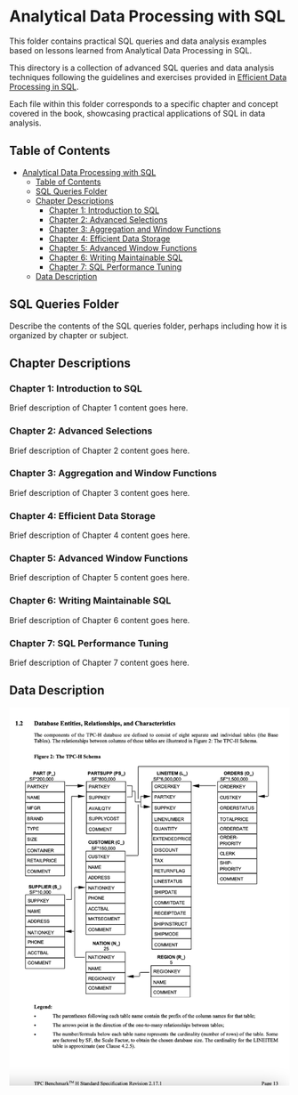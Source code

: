 # Analytical Data Processing with SQL

This folder contains practical SQL queries and data analysis examples based on lessons learned from Analytical Data Processing in SQL.

<p>
This directory is a collection of advanced SQL queries and data analysis techniques following the guidelines and exercises provided in
  <a href="https://josephmachado.gumroad.com/l/analyticalsql">Efficient Data Processing in SQL</a>.
</p>
Each file within this folder corresponds to a specific chapter and concept covered in the book, showcasing practical applications of SQL in data analysis.

## Table of Contents

- [Analytical Data Processing with SQL](#analytical-data-processing-with-sql)
  - [Table of Contents](#table-of-contents)
  - [SQL Queries Folder](#sql-queries-folder)
  - [Chapter Descriptions](#chapter-descriptions)
    - [Chapter 1: Introduction to SQL](#chapter-1-introduction-to-sql)
    - [Chapter 2: Advanced Selections](#chapter-2-advanced-selections)
    - [Chapter 3: Aggregation and Window Functions](#chapter-3-aggregation-and-window-functions)
    - [Chapter 4: Efficient Data Storage](#chapter-4-efficient-data-storage)
    - [Chapter 5: Advanced Window Functions](#chapter-5-advanced-window-functions)
    - [Chapter 6: Writing Maintainable SQL](#chapter-6-writing-maintainable-sql)
    - [Chapter 7: SQL Performance Tuning](#chapter-7-sql-performance-tuning)
  - [Data Description](#data-description)

## SQL Queries Folder

Describe the contents of the SQL queries folder, perhaps including how it is organized by chapter or subject.

## Chapter Descriptions

### Chapter 1: Introduction to SQL

Brief description of Chapter 1 content goes here.

### Chapter 2: Advanced Selections

Brief description of Chapter 2 content goes here.

### Chapter 3: Aggregation and Window Functions

Brief description of Chapter 3 content goes here.

### Chapter 4: Efficient Data Storage

Brief description of Chapter 4 content goes here.

### Chapter 5: Advanced Window Functions

Brief description of Chapter 5 content goes here.

### Chapter 6: Writing Maintainable SQL

Brief description of Chapter 6 content goes here.

### Chapter 7: SQL Performance Tuning

Brief description of Chapter 7 content goes here.

## Data Description

<p align="center">
  <img src="../visuals/tpch_erd.png" alt="TPC-H ERD" width="600"/>
</p>
